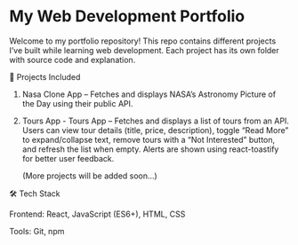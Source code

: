 # My Web Development Portfolio

Welcome to my portfolio repository!
This repo contains different projects I’ve built while learning web development.
Each project has its own folder with source code and explanation.

📂 Projects Included

   1. Nasa Clone App – Fetches and displays NASA’s Astronomy Picture of the Day using their public API.
   2. Tours App - Tours App – Fetches and displays a list of tours from an API. Users can view tour details (title, price, description), toggle “Read More” to expand/collapse text, remove tours with a “Not Interested” button, and refresh the list when empty. Alerts are shown using react-toastify for better user feedback.

      (More projects will be added soon...)

🛠️ Tech Stack

Frontend: React, JavaScript (ES6+), HTML, CSS

Tools: Git, npm
